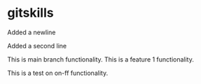# gitskills

Added a newline

Added a second line

This is main branch functionality.
This is a feature 1 functionality.

This is a test on on-ff functionality.